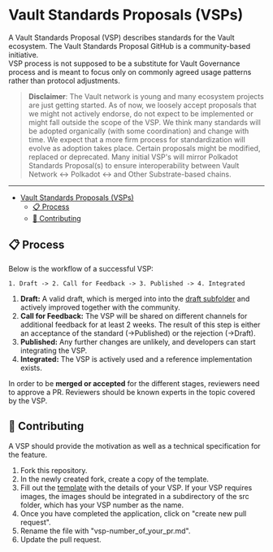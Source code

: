 # Vault Standards Proposals (VSPs)


A Vault Standards Proposal (VSP) describes standards for the Vault ecosystem. The Vault Standards Proposal GitHub is a community-based initiative.  
VSP process is not supposed to be a substitute for Vault Governance process and is meant to focus only on commonly agreed usage patterns rather than protocol adjustments.  

> __Disclaimer__: The Vault network is young and many ecosystem
projects are just getting started. As of now, we loosely accept proposals that we might
not actively endorse, do not expect to be implemented or might fall outside the
scope of the VSP. We think many standards will be adopted organically (with some
coordination) and change with time. We expect that a more firm process for
standardization will evolve as adoption takes place. Certain proposals might be
modified, replaced or deprecated. Many initial VSP's will mirror Polkadot Standards Proposal(s) to ensure interoperability between Vault Network <-> Polkadot <-> and Other Substrate-based chains.

---

- [Vault Standards Proposals (VSPs)](#vault-standards-proposals-vsps)
  - [:clipboard: Process](#clipboard-process)
  - [:pencil: Contributing](#pencil-contributing)

## :clipboard: Process  

Below is the workflow of a successful VSP:
```
1. Draft -> 2. Call for Feedback -> 3. Published -> 4. Integrated
```
1. **Draft:** A valid draft, which is merged into into the [draft
   subfolder](./VSPs/drafts) and actively improved together with the community.
2. **Call for Feedback:** The VSP will be shared on different channels for
   additional feedback for at least 2 weeks. The result of this step is either
   an acceptance of the standard (->Published) or the rejection (->Draft).
3. **Published:** Any further changes are unlikely, and developers can start
   integrating the VSP.
4. **Integrated:** The VSP is actively used and a reference implementation
   exists.

In order to be **merged or accepted** for the different stages, reviewers need to approve a PR. Reviewers should be known experts in the topic covered by the VSP. 

## :pencil: Contributing

A VSP should provide the motivation as well as a technical specification for the feature. 

1. Fork this repository.
2. In the newly created fork, create a copy of the template.
3. Fill out the [template](./VSPs/vsp-template.md) with the details of your VSP. If your VSP requires images, the images should be integrated in a subdirectory of the src folder, which has your VSP number as the name.
4. Once you have completed the application, click on "create new pull request".
5. Rename the file with "vsp-number_of_your_pr.md".
6. Update the pull request. 
